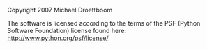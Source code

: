 Copyright 2007 Michael Droettboom

The software is licensed according to the terms of the PSF (Python Software Foundation) license found here: http://www.python.org/psf/license/